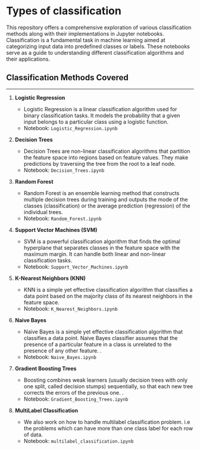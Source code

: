 # Types of classification

This repository offers a comprehensive exploration of various classification methods along with their implementations in Jupyter notebooks. Classification is a fundamental task in machine learning aimed at categorizing input data into predefined classes or labels. These notebooks serve as a guide to understanding different classification algorithms and their applications.

## Classification Methods Covered
------------------------------

1.  **Logistic Regression**
    
    *   Logistic Regression is a linear classification algorithm used for binary classification tasks. It models the probability that a given input belongs to a particular class using a logistic function.
    *   Notebook: `Logistic_Regression.ipynb`
2.  **Decision Trees**
    
    *   Decision Trees are non-linear classification algorithms that partition the feature space into regions based on feature values. They make predictions by traversing the tree from the root to a leaf node.
    *   Notebook: `Decision_Trees.ipynb`
3.  **Random Forest**
    
    *   Random Forest is an ensemble learning method that constructs multiple decision trees during training and outputs the mode of the classes (classification) or the average prediction (regression) of the individual trees.
    *   Notebook: `Random_Forest.ipynb`
4.  **Support Vector Machines (SVM)**
    
    *   SVM is a powerful classification algorithm that finds the optimal hyperplane that separates classes in the feature space with the maximum margin. It can handle both linear and non-linear classification tasks.
    *   Notebook: `Support_Vector_Machines.ipynb`
5.  **K-Nearest Neighbors (KNN)**
    
    *   KNN is a simple yet effective classification algorithm that classifies a data point based on the majority class of its nearest neighbors in the feature space.
    *   Notebook: `K_Nearest_Neighbors.ipynb`
6.  **Naive Bayes**
    
    *   Naive Bayes is a simple yet effective classification algorithm that classifies a data point. Naive Bayes classifier assumes that the presence of a particular feature in a class is unrelated to the presence of any other feature. .
    *   Notebook: `Naive_Bayes.ipynb`
7.  **Gradient Boosting Trees**
    
    *   Boosting combines weak learners (usually decision trees with only one split, called decision stumps) sequentially, so that each new tree corrects the errors of the previous one. .
    *   Notebook: `Gradient_Boosting_Trees.ipynb`
8. **MultiLabel Classification**
    *   We also work on how to handle multilabel classification problem. i.e the problems which can have more than one class label for each row of data. 
    *   Notebook: `multilabel_classification.ipynb`


